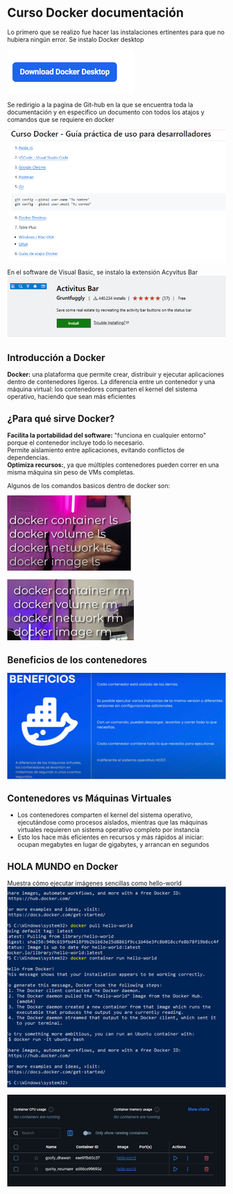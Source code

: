 # Curso Docker documentación

Lo primero que se realizo fue hacer las instalaciones ertinentes para que no hubiera ningún error. Se instalo Docker desktop

![docker](https://github.com/Netgineer0/Docker_curso/blob/main/1_docker.PNG)

Se redirigio a la pagina de Git-hub en la que se encuentra toda la documentación y en especifico un documento con todos los atajos y comandos que se requiere en docker

![docker](https://github.com/Netgineer0/Docker_curso/blob/main/2_docker.PNG)

En el software de Visual Basic, se instalo la extensión Acyvitus Bar
![docker](https://github.com/Netgineer0/Docker_curso/blob/main/3_docker.PNG)

## Introducción a Docker
 **Docker:** una plataforma que permite crear, distribuir y ejecutar aplicaciones dentro de contenedores ligeros.
 La diferencia entre un contenedor y una máquina virtual: los contenedores comparten el kernel del sistema operativo, haciendo que sean más eficientes

## ¿Para qué sirve Docker?
**Facilita la portabilidad del software:** "funciona en cualquier entorno" porque el contenedor incluye todo lo necesario.\
Permite aislamiento entre aplicaciones, evitando conflictos de dependencias.\
**Optimiza recursos:**, ya que múltiples contenedores pueden correr en una misma máquina sin peso de VMs completas.

Algunos de los comandos basicos dentro de docker son:

![docker](https://github.com/Netgineer0/Docker_curso/blob/main/4_docker.PNG)

![docker](https://github.com/Netgineer0/Docker_curso/blob/main/5_docker.PNG)

## Beneficios de los contenedores
![docker](https://github.com/Netgineer0/Docker_curso/blob/main/6_docker.PNG)

## Contenedores vs Máquinas Virtuales
- Los contenedores comparten el kernel del sistema operativo, ejecutándose como procesos aislados, mientras que las máquinas virtuales requieren un sistema operativo completo por instancia
- Esto los hace más eficientes en recursos y más rápidos al iniciar: ocupan megabytes en lugar de gigabytes, y arrancan en segundos 

## HOLA MUNDO en Docker

 Muestra cómo ejecutar imágenes sencillas como hello-world
![docker](https://github.com/Netgineer0/Docker_curso/blob/main/7_docker.PNG)

![docker](https://github.com/Netgineer0/Docker_curso/blob/main/8_docker.PNG)
